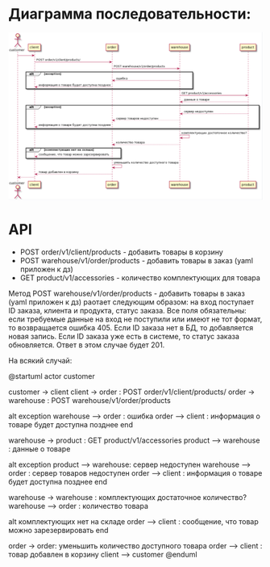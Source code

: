  # Диаграмма последовательности:
![alt tag](https://github.com/chukichaeva/1corns-homework/blob/main/img/seqdiagramm1.PNG)

# API
* POST order/v1/client/products - добавить товары в корзину
* POST warehouse/v1/order/products - добавить товары в заказ (yaml приложен к дз)
* GET product/v1/accessories - количество комплектующих для товара

Метод POST warehouse/v1/order/products - добавить товары в заказ (yaml приложен к дз) раотает следующим образом: на вход поступает ID заказа, клиента и продукта, статус заказа. Все поля обязательны: если требуемые данные на вход не поступили или имеют не тот формат, то возвращается ошибка 405. Если ID заказа нет в БД, то добавляется новая запись. Если ID заказа уже есть в системе, то статус заказа обновляется. Ответ в этом случае будет 201.

На всякий случай: 

@startuml
actor customer

customer -> client 
client -> order : POST order/v1/client/products/ 
order -> warehouse : POST warehouse/v1/order/products

alt exception 
warehouse --> order : ошибка
order --> client : информация о товаре будет доступна позднее
end

warehouse -> product : GET product/v1/accessories
product --> warehouse : данные о товаре

alt exception 
product --> warehouse: сервер недоступен
warehouse --> order : сервер товаров недоступен
order --> client : информация о товаре будет доступна позднее
end

warehouse -> warehouse : комплектующих достаточное количество? 
warehouse --> order : количество товара


alt комплектующих нет на складе
order --> client : сообщение, что товар можно зарезервировать
end

order -> order: уменьшить количество доступного товара
order --> client : товар добавлен в корзину
client --> customer
@enduml
